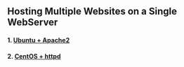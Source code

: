 ## Hosting Multiple Websites on a Single WebServer

#### 1. [Ubuntu + Apache2](/hostingMultipleWebsites/Ubuntu+Apache2_multipleWebsites/README.md)
#### 2. [CentOS + httpd](/hostingMultipleWebsites/CentOS+httpd_multipleWebsites/README.md)
